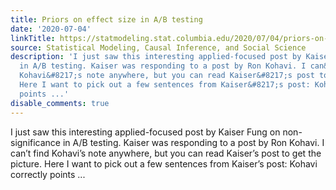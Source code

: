 ```yaml
---
title: Priors on effect size in A/B testing
date: '2020-07-04'
linkTitle: https://statmodeling.stat.columbia.edu/2020/07/04/priors-on-effect-size-in-a-b-testing/
source: Statistical Modeling, Causal Inference, and Social Science
description: 'I just saw this interesting applied-focused post by Kaiser Fung on non-significance
  in A/B testing. Kaiser was responding to a post by Ron Kohavi. I can&#8217;t find
  Kohavi&#8217;s note anywhere, but you can read Kaiser&#8217;s post to get the picture.
  Here I want to pick out a few sentences from Kaiser&#8217;s post: Kohavi correctly
  points ...'
disable_comments: true
---
```

I just saw this interesting applied-focused post by Kaiser Fung on non-significance in A/B testing. Kaiser was responding to a post by Ron Kohavi. I can&#8217;t find Kohavi&#8217;s note anywhere, but you can read Kaiser&#8217;s post to get the picture. Here I want to pick out a few sentences from Kaiser&#8217;s post: Kohavi correctly points ...